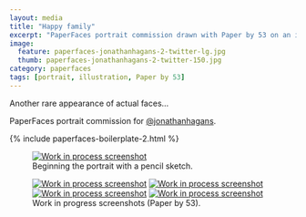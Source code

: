 ```yaml
---
layout: media
title: "Happy family"
excerpt: "PaperFaces portrait commission drawn with Paper by 53 on an iPad."
image: 
  feature: paperfaces-jonathanhagans-2-twitter-lg.jpg
  thumb: paperfaces-jonathanhagans-2-twitter-150.jpg
category: paperfaces
tags: [portrait, illustration, Paper by 53]
---
```


Another rare appearance of actual faces…

PaperFaces portrait commission for <a href="http://twitter.com/jonathanhagans">@jonathanhagans</a>.

{% include paperfaces-boilerplate-2.html %}

<figure>
	<a href="{{ site.url }}/images/paperfaces-jonathanhagans-2-process-1-lg.jpg"><img src="{{ site.url }}/images/paperfaces-jonathanhagans-2-process-1-750.jpg" alt="Work in process screenshot"></a>
	<figcaption>Beginning the portrait with a pencil sketch.</figcaption>
</figure>

<figure class="half">
	<a href="{{ site.url }}/images/paperfaces-jonathanhagans-2-process-2-lg.jpg"><img src="{{ site.url }}/images/paperfaces-jonathanhagans-2-process-2-600.jpg" alt="Work in process screenshot"></a>
	<a href="{{ site.url }}/images/paperfaces-jonathanhagans-2-process-3-lg.jpg"><img src="{{ site.url }}/images/paperfaces-jonathanhagans-2-process-3-600.jpg" alt="Work in process screenshot"></a>
	<a href="{{ site.url }}/images/paperfaces-jonathanhagans-2-process-4-lg.jpg"><img src="{{ site.url }}/images/paperfaces-jonathanhagans-2-process-4-600.jpg" alt="Work in process screenshot"></a>
	<a href="{{ site.url }}/images/paperfaces-jonathanhagans-2-process-5-lg.jpg"><img src="{{ site.url }}/images/paperfaces-jonathanhagans-2-process-5-600.jpg" alt="Work in process screenshot"></a>
	<figcaption>Work in progress screenshots (Paper by 53).</figcaption>
</figure>